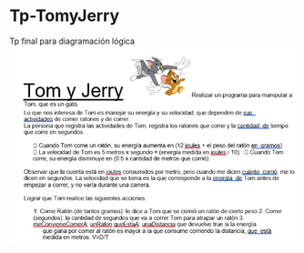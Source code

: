 # Tp-TomyJerry
Tp final para diagramación lógica 
![alt text](https://raw.githubusercontent.com/Romiluu/Tp-TomyJerry/main/TomyJerry.png)
